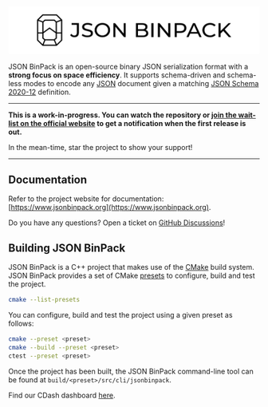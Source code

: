 ![JSON BinPack](./assets/banner.png)

JSON BinPack is an open-source binary JSON serialization format with a **strong
focus on space efficiency**. It supports schema-driven and schema-less modes to
encode any [JSON](https://www.json.org) document given a matching [JSON Schema
2020-12](http://json-schema.org) definition.

***

**This is a work-in-progress. You can watch the repository or [join the
wait-list on the official website](https://www.jsonbinpack.org) to get a
notification when the first release is out.**

In the mean-time, star the project to show your support!

***

Documentation
-------------

Refer to the project website for documentation:
[https://www.jsonbinpack.org](https://www.jsonbinpack.org).

Do you have any questions? Open a ticket on [GitHub
Discussions](https://github.com/sourcemeta/jsonbinpack/discussions)!

Building JSON BinPack
---------------------

JSON BinPack is a C++ project that makes use of the [CMake](https://cmake.org)
build system. JSON BinPack provides a set of CMake
[presets](https://cmake.org/cmake/help/latest/manual/cmake-presets.7.html) to
configure, build and test the project.

```sh
cmake --list-presets
```

You can configure, build and test the project using a given preset as follows:

```sh
cmake --preset <preset>
cmake --build --preset <preset>
ctest --preset <preset>
```

Once the project has been built, the JSON BinPack command-line tool can be
found at `build/<preset>/src/cli/jsonbinpack`.

Find our CDash dashboard [here](https://my.cdash.org/index.php?project=JSON+BinPack).
